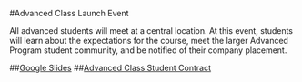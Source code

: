 #Advanced Class Launch Event 

All advanced students will meet at a central location. At this event, students will learn about the expectations for the course, meet the larger Advanced Program student community, and be notified of their company placement.


##[Google Slides](https://docs.google.com/presentation/d/1ImI4ayHgQZcx6_w_3SFV2V_LkKpJGWkkQ6vektjwAQQ/edit?usp=sharing)
##[Advanced Class Student Contract](https://docs.google.com/document/d/1WlY20xqyAFCdXYRy8aKqx-uVOIKbC97GWqsunLyR9bM/edit?usp=sharing)



